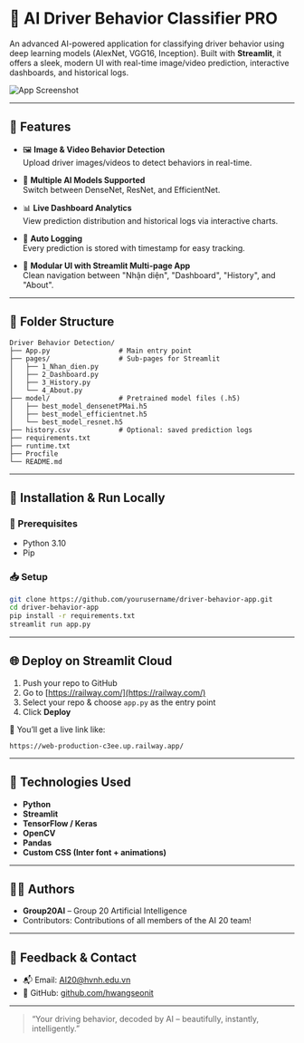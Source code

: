 # 🚦 AI Driver Behavior Classifier PRO

An advanced AI-powered application for classifying driver behavior using deep learning models (AlexNet, VGG16, Inception). Built with **Streamlit**, it offers a sleek, modern UI with real-time image/video prediction, interactive dashboards, and historical logs.

![App Screenshot](https://cdn-icons-png.flaticon.com/512/854/854878.png)

---

## 🌟 Features

- 🖼️ **Image & Video Behavior Detection**  
  Upload driver images/videos to detect behaviors in real-time.

- 🧠 **Multiple AI Models Supported**  
  Switch between DenseNet, ResNet, and EfficientNet.

- 📊 **Live Dashboard Analytics**  
  View prediction distribution and historical logs via interactive charts.

- 💾 **Auto Logging**  
  Every prediction is stored with timestamp for easy tracking.

- 🧩 **Modular UI with Streamlit Multi-page App**  
  Clean navigation between "Nhận diện", "Dashboard", "History", and "About".

---

## 📁 Folder Structure

```
Driver Behavior Detection/
├── App.py                 # Main entry point
├── pages/                 # Sub-pages for Streamlit
│   ├── 1_Nhan_dien.py
│   ├── 2_Dashboard.py
│   ├── 3_History.py
│   └── 4_About.py
├── model/                 # Pretrained model files (.h5)
│   ├── best_model_densenetPMai.h5
│   ├── best_model_efficientnet.h5
│   └── best_model_resnet.h5
├── history.csv            # Optional: saved prediction logs
├── requirements.txt
├── runtime.txt
├── Procfile
└── README.md
```

---

## 🚀 Installation & Run Locally

### 🔧 Prerequisites

- Python 3.10
- Pip

### 📥 Setup

```bash
git clone https://github.com/yourusername/driver-behavior-app.git
cd driver-behavior-app
pip install -r requirements.txt
streamlit run app.py
```

---

## 🌐 Deploy on Streamlit Cloud

1. Push your repo to GitHub
2. Go to [https://railway.com/](https://railway.com/)
3. Select your repo & choose `app.py` as the entry point
4. Click **Deploy**

📎 You’ll get a live link like:

```
https://web-production-c3ee.up.railway.app/
```

---

## 🧠 Technologies Used

- **Python**
- **Streamlit**
- **TensorFlow / Keras**
- **OpenCV**
- **Pandas**
- **Custom CSS (Inter font + animations)**

---

## 👨‍💻 Authors

- **Group20AI** – Group 20 Artificial Intelligence
- Contributors: Contributions of all members of the AI ​​20 team!

---

## 💌 Feedback & Contact

- 📬 Email: AI20@hvnh.edu.vn
- 🔗 GitHub: [github.com/hwangseonit](https://github.com/hwangseonit)

---

> “Your driving behavior, decoded by AI – beautifully, instantly, intelligently.”
